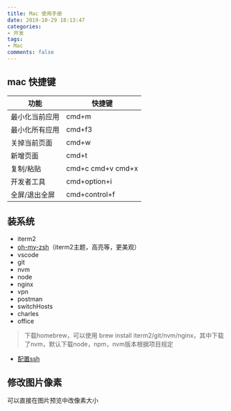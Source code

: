 ```yaml
---
title: Mac 使用手册
date: 2019-10-29 18:13:47
categories:
- 开发
tags:
- Mac
comments: false
---
```




## mac 快捷键

| 功能           | 快捷键            |
| -------------- | ----------------- |
| 最小化当前应用 | cmd+m             |
| 最小化所有应用 | cmd+f3            |
| 关掉当前页面   | cmd+w             |
| 新增页面       | cmd+t             |
| 复制/粘贴      | cmd+c cmd+v cmd+x |
| 开发者工具     | cmd+option+i      |
| 全屏/退出全屏  | cmd+control+f     |



## 装系统
- iterm2
- [oh-my-zsh](https://www.jianshu.com/p/9c3439cc3bdb)（iterm2主题，高亮等，更美观）
- vscode
- git
- nvm
- node
- nginx
- vpn
- postman
- switchHosts
- charles
- office

> 下载homebrew，可以使用 brew install iterm2/git/nvm/nginx，其中下载了nvm，默认下载node，npm，nvm版本根据项目规定

- [配置ssh](https://www.jianshu.com/p/94b39f278214)

  

## 修改图片像素

可以直接在图片预览中改像素大小

